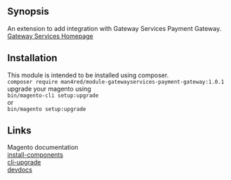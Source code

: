 ## Synopsis
An extension to add integration with Gateway Services Payment Gateway.  
[Gateway Services Homepage](https://gateway-services.com)

## Installation
This module is intended to be installed using composer.  
```composer require man4red/module-gatewayservices-payment-gateway:1.0.1```  
upgrade your magento using  
```bin/magento-cli setup:upgrade```  
or  
```bin/magento setup:upgrade```  

## Links
Magento documentation  
[install-components](https://devdocs.magento.com/cloud/howtos/install-components.html)  
[cli-upgrade](https://devdocs.magento.com/guides/v2.4/comp-mgr/cli/cli-upgrade.html)  
[devdocs](https://devdocs.magento.com)  
